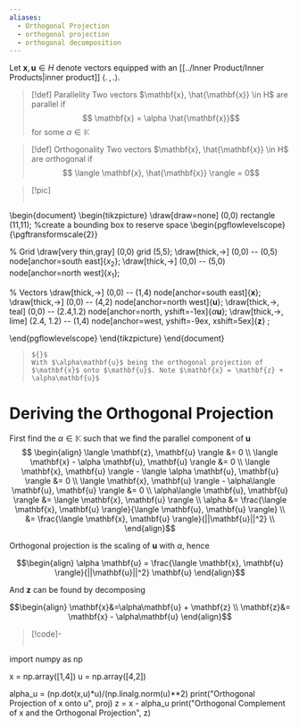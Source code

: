 ```yaml
---
aliases:
  - Orthogonal Projection
  - orthogonal projection
  - orthogonal decomposition
---
```

Let $\mathbf{x}, \mathbf{u} \in H$ denote vectors equipped with an [[../Inner Product/Inner Products|inner product]] $\langle . \, , \, . \rangle$.

>[!def] Parallelity
> Two vectors $\mathbf{x}, \hat{\mathbf{x}} \in H$ are parallel if
> $$ \mathbf{x} = \alpha \hat{\mathbf{x}}$$
> for some $\alpha \in \mathbb{K}$

>[!def] Orthogonality
>Two vectors $\mathbf{x}, \hat{\mathbf{x}} \in H$ are orthogonal if
>$$ \langle \mathbf{x}, \hat{\mathbf{x}} \rangle = 0$$

>[!pic]
>```tikz
\begin{document}
\begin{tikzpicture}
\draw[draw=none] (0,0) rectangle (11,11); %create a bounding box to reserve space
\begin{pgflowlevelscope}{\pgftransformscale{2}}
>
% Grid
\draw[very thin,gray] (0,0) grid (5,5);
\draw[thick,->] (0,0) -- (0,5) node[anchor=south east]{$x_2$};
\draw[thick,->] (0,0) -- (5,0) node[anchor=north west]{$x_1$};
>
% Vectors
\draw[thick,->] (0,0) -- (1,4) node[anchor=south east]{$\mathbf{x}$};
\draw[thick,->] (0,0) -- (4,2) node[anchor=north west]{$\mathbf{u}$};
\draw[thick,->, teal] (0,0) -- (2.4,1.2) node[anchor=north, yshift=-1ex]{$\alpha\mathbf{u}$};
\draw[thick,->, lime] (2.4, 1.2) -- (1,4) node[anchor=west, yshift=-9ex, xshift=5ex]{$\mathbf{z}$} ;
>
\end{pgflowlevelscope}
\end{tikzpicture}
\end{document}
>```
> ${}$ 
>With $\alpha\mathbf{u}$ being the orthogonal projection of $\mathbf{x}$ onto $\mathbf{u}$. Note $\mathbf{x} = \mathbf{z} + \alpha\mathbf{u}$

# Deriving the Orthogonal Projection

First find the $\alpha \in \mathbb{K}$ such that we find the parallel component of $\mathbf{u}$
$$ \begin{align}
\langle \mathbf{z}, \mathbf{u} \rangle &= 0 \\
\langle \mathbf{x} - \alpha \mathbf{u}, \mathbf{u} \rangle &= 0 \\
\langle \mathbf{x}, \mathbf{u} \rangle - \langle \alpha \mathbf{u}, \mathbf{u} \rangle &= 0 \\
\langle \mathbf{x}, \mathbf{u} \rangle - \alpha\langle \mathbf{u}, \mathbf{u} \rangle &= 0 \\
\alpha\langle \mathbf{u}, \mathbf{u} \rangle &= \langle \mathbf{x}, \mathbf{u} \rangle \\
\alpha &= \frac{\langle \mathbf{x}, \mathbf{u} \rangle}{\langle \mathbf{u}, \mathbf{u} \rangle} \\
&= \frac{\langle \mathbf{x}, \mathbf{u} \rangle}{||\mathbf{u}||^2} \\
\end{align}$$

Orthogonal projection is the scaling of $\mathbf{u}$ with $\alpha$, hence

$$\begin{align}
	\alpha \mathbf{u} = \frac{\langle \mathbf{x}, \mathbf{u} \rangle}{||\mathbf{u}||^2} \mathbf{u}
\end{align}$$

And $\mathbf{z}$ can be found by decomposing

$$\begin{align}
\mathbf{x}&=\alpha\mathbf{u} + \mathbf{z} \\
\mathbf{z}&= \mathbf{x} - \alpha\mathbf{u}
\end{align}$$

>[!code]-
>```python
import numpy as np
>
x = np.array([1,4])
u = np.array([4,2])
>
alpha_u = (np.dot(x,u)*u)/(np.linalg.norm(u)**2)
print("Orthogonal Projection of x onto u", proj)
z = x - alpha_u
print("Orthogonal Complement of x and the Orthogonal Projection", z)
>```